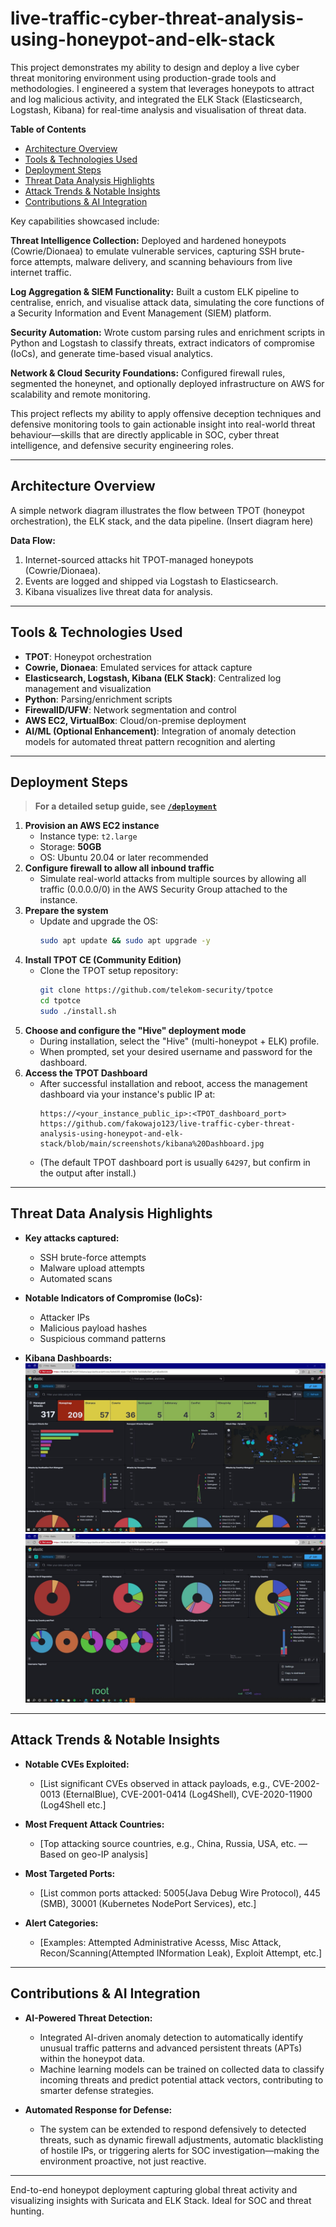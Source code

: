 # live-traffic-cyber-threat-analysis-using-honeypot-and-elk-stack
This project demonstrates my ability to design and deploy a live cyber threat monitoring environment using production-grade tools and methodologies. I engineered a system that leverages honeypots to attract and log malicious activity, and integrated the ELK Stack (Elasticsearch, Logstash, Kibana) for real-time analysis and visualisation of threat data.

**Table of Contents**
- [Architecture Overview](#architecture-overview)
- [Tools & Technologies Used](#tools--technologies-used)
- [Deployment Steps](#deployment-steps)
- [Threat Data Analysis Highlights](#threat-data-analysis-highlights)
- [Attack Trends & Notable Insights](#attack-trends--notable-insights)
- [Contributions & AI Integration](#contributions--ai-integration)

Key capabilities showcased include:

**Threat Intelligence Collection:** Deployed and hardened honeypots (Cowrie/Dionaea) to emulate vulnerable services, capturing SSH brute-force attempts, malware delivery, and scanning behaviours from live internet traffic.

**Log Aggregation & SIEM Functionality:** Built a custom ELK pipeline to centralise, enrich, and visualise attack data, simulating the core functions of a Security Information and Event Management (SIEM) platform.

**Security Automation:** Wrote custom parsing rules and enrichment scripts in Python and Logstash to classify threats, extract indicators of compromise (IoCs), and generate time-based visual analytics.

**Network & Cloud Security Foundations:** Configured firewall rules, segmented the honeynet, and optionally deployed infrastructure on AWS for scalability and remote monitoring.

This project reflects my ability to apply offensive deception techniques and defensive monitoring tools to gain actionable insight into real-world threat behaviour—skills that are directly applicable in SOC, cyber threat intelligence, and defensive security engineering roles.

---

## Architecture Overview

A simple network diagram illustrates the flow between TPOT (honeypot orchestration), the ELK stack, and the data pipeline. (Insert diagram here)

**Data Flow:**  
1. Internet-sourced attacks hit TPOT-managed honeypots (Cowrie/Dionaea).  
2. Events are logged and shipped via Logstash to Elasticsearch.  
3. Kibana visualizes live threat data for analysis.

---

## Tools & Technologies Used

- **TPOT**: Honeypot orchestration
- **Cowrie, Dionaea**: Emulated services for attack capture
- **Elasticsearch, Logstash, Kibana (ELK Stack)**: Centralized log management and visualization
- **Python**: Parsing/enrichment scripts
- **FirewallD/UFW**: Network segmentation and control
- **AWS EC2, VirtualBox**: Cloud/on-premise deployment
- **AI/ML (Optional Enhancement)**: Integration of anomaly detection models for automated threat pattern recognition and alerting

---

## Deployment Steps

> **For a detailed setup guide, see [`/deployment`](./deployment)**

1. **Provision an AWS EC2 instance**  
   - Instance type: `t2.large`  
   - Storage: **50GB**  
   - OS: Ubuntu 20.04 or later recommended  
2. **Configure firewall to allow all inbound traffic**  
   - Simulate real-world attacks from multiple sources by allowing all traffic (0.0.0.0/0) in the AWS Security Group attached to the instance.
3. **Prepare the system**  
   - Update and upgrade the OS:
     ```bash
     sudo apt update && sudo apt upgrade -y
     ```
4. **Install TPOT CE (Community Edition)**
   - Clone the TPOT setup repository:
     ```bash
     git clone https://github.com/telekom-security/tpotce
     cd tpotce
     sudo ./install.sh
     ```
5. **Choose and configure the "Hive" deployment mode**
   - During installation, select the "Hive" (multi-honeypot + ELK) profile.
   - When prompted, set your desired username and password for the dashboard.
6. **Access the TPOT Dashboard**
   - After successful installation and reboot, access the management dashboard via your instance's public IP at:
     ```
     https://<your_instance_public_ip>:<TPOT_dashboard_port>
     https://github.com/fakowajo123/live-traffic-cyber-threat-analysis-using-honeypot-and-elk-stack/blob/main/screenshots/kibana%20Dashboard.jpg
     ```
   - (The default TPOT dashboard port is usually `64297`, but confirm in the output after install.)

---

## Threat Data Analysis Highlights

- **Key attacks captured:**  
  - SSH brute-force attempts  
  - Malware upload attempts  
  - Automated scans

- **Notable Indicators of Compromise (IoCs):**  
  - Attacker IPs  
  - Malicious payload hashes  
  - Suspicious command patterns

- **Kibana Dashboards:**  
  ![Kibana Dashboard ](https://github.com/fakowajo123/live-traffic-cyber-threat-analysis-using-honeypot-and-elk-stack/blob/main/screenshots/kibana%20Dashboard.jpg)
  ![Kibana Dashboard ](https://github.com/fakowajo123/live-traffic-cyber-threat-analysis-using-honeypot-and-elk-stack/blob/main/screenshots/Kibana%20Dashboard..jpg)
---

## Attack Trends & Notable Insights

- **Notable CVEs Exploited:**  
  - [List significant CVEs observed in attack payloads, e.g., CVE-2002-0013 (EternalBlue), CVE-2001-0414 (Log4Shell), CVE-2020-11900 (Log4Shell etc.]

- **Most Frequent Attack Countries:**  
  - [Top attacking source countries, e.g., China, Russia, USA, etc. — Based on geo-IP analysis]

- **Most Targeted Ports:**  
  - [List common ports attacked: 5005(Java Debug Wire Protocol), 445 (SMB), 30001 (Kubernetes NodePort Services), etc.]

- **Alert Categories:**  
  - [Examples: Attempted Administrative Acesss, Misc Attack, Recon/Scanning(Attempted INformation Leak), Exploit Attempt, etc.]

---

## Contributions & AI Integration

- **AI-Powered Threat Detection:**  
  - Integrated AI-driven anomaly detection to automatically identify unusual traffic patterns and advanced persistent threats (APTs) within the honeypot data.  
  - Machine learning models can be trained on collected data to classify incoming threats and predict potential attack vectors, contributing to smarter defense strategies.

- **Automated Response for Defense:**  
  - The system can be extended to respond defensively to detected threats, such as dynamic firewall adjustments, automatic blacklisting of hostile IPs, or triggering alerts for SOC investigation—making the environment proactive, not just reactive.

---

End-to-end honeypot deployment capturing global threat activity and visualizing insights with Suricata and ELK Stack. Ideal for SOC and threat hunting.
